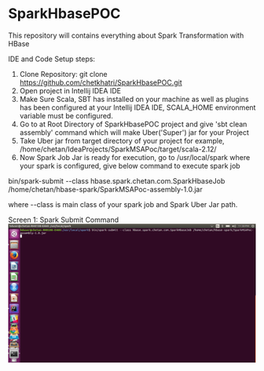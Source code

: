 # SparkHbasePOC
This repository will contains everything about Spark Transformation with HBase

IDE and Code Setup steps:

1. Clone Repository: git clone https://github.com/chetkhatri/SparkHbasePOC.git
2. Open project in Intellij IDEA IDE
3. Make Sure Scala, SBT has installed on your machine as well as plugins has been configured at your Intellij IDEA IDE, SCALA_HOME environment variable must be configured.
4. Go to at Root Directory of SparkHbasePOC project and give  'sbt clean assembly' command which will make Uber('Super') jar for your Project
5. Take Uber jar from target directory of your project for example, /home/chetan/IdeaProjects/SparkMSAPoc/target/scala-2.12/
6. Now Spark Job Jar is ready for execution, go to /usr/local/spark where your spark is configured, give below command to execute spark job

bin/spark-submit --class hbase.spark.chetan.com.SparkHbaseJob /home/chetan/hbase-spark/SparkMSAPoc-assembly-1.0.jar 

where --class is main class of your spark job and Spark Uber Jar path.

Screen 1: Spark Submit Command
![Alt text](/images/spark-submit-command.png?raw=true "Spark-Submit-Command")

